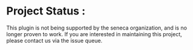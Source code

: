 # Project Status :
This plugin is not being supported by the seneca organization,  and is no longer proven to work.
If you are interested in maintaining this project, please contact us via the issue queue.
